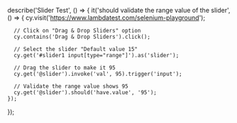 describe('Slider Test', () => {
    it('should validate the range value of the slider', () => {
      cy.visit('https://www.lambdatest.com/selenium-playground');
      
        
      // Click on "Drag & Drop Sliders" option
      cy.contains('Drag & Drop Sliders').click();
      
      // Select the slider "Default value 15"
      cy.get('#slider1 input[type="range"]').as('slider');
      
      // Drag the slider to make it 95
      cy.get('@slider').invoke('val', 95).trigger('input');
      
      // Validate the range value shows 95
      cy.get('@slider').should('have.value', '95');
    });
  });
  
